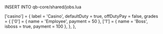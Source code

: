 INSERT INTO qb-core/shared/jobs.lua

['casino'] = {
    label = 'Casino',
    defaultDuty = true,
    offDutyPay = false,
    grades = {
        ['0'] = { 
            name = 'Employee', 
            payment = 50 
        },
        ['1'] = { 
            name = 'Boss', 
            isboss = true, 
            payment = 100 
        },
    },
},
